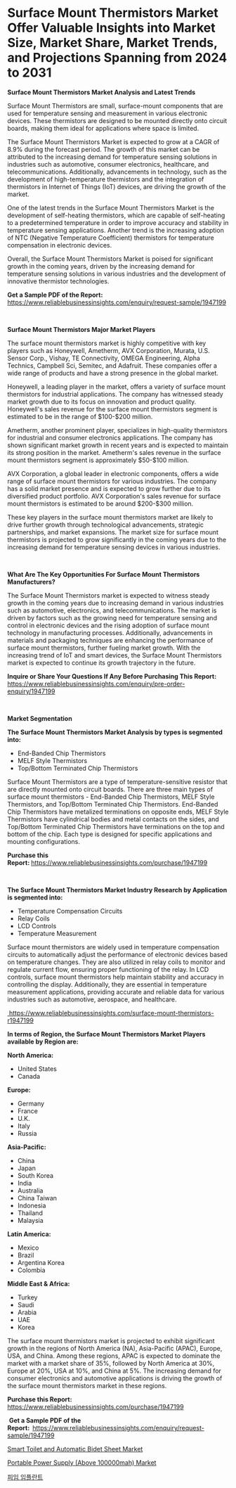 <p><h1>Surface Mount Thermistors Market Offer Valuable Insights into Market Size, Market Share, Market Trends, and Projections Spanning from 2024 to 2031</h1></p><p><strong>Surface Mount Thermistors Market Analysis and Latest Trends</strong></p>
<p><p>Surface Mount Thermistors are small, surface-mount components that are used for temperature sensing and measurement in various electronic devices. These thermistors are designed to be mounted directly onto circuit boards, making them ideal for applications where space is limited.</p><p>The Surface Mount Thermistors Market is expected to grow at a CAGR of 8.9% during the forecast period. The growth of this market can be attributed to the increasing demand for temperature sensing solutions in industries such as automotive, consumer electronics, healthcare, and telecommunications. Additionally, advancements in technology, such as the development of high-temperature thermistors and the integration of thermistors in Internet of Things (IoT) devices, are driving the growth of the market.</p><p>One of the latest trends in the Surface Mount Thermistors Market is the development of self-heating thermistors, which are capable of self-heating to a predetermined temperature in order to improve accuracy and stability in temperature sensing applications. Another trend is the increasing adoption of NTC (Negative Temperature Coefficient) thermistors for temperature compensation in electronic devices.</p><p>Overall, the Surface Mount Thermistors Market is poised for significant growth in the coming years, driven by the increasing demand for temperature sensing solutions in various industries and the development of innovative thermistor technologies.</p></p>
<p><strong>Get a Sample PDF of the Report:&nbsp;</strong> <a href="https://www.reliablebusinessinsights.com/enquiry/request-sample/1947199">https://www.reliablebusinessinsights.com/enquiry/request-sample/1947199</a></p>
<p>&nbsp;</p>
<p><strong>Surface Mount Thermistors Major Market Players</strong></p>
<p><p>The surface mount thermistors market is highly competitive with key players such as Honeywell, Ametherm, AVX Corporation, Murata, U.S. Sensor Corp., Vishay, TE Connectivity, OMEGA Engineering, Alpha Technics, Campbell Sci, Semitec, and Adafruit. These companies offer a wide range of products and have a strong presence in the global market.</p><p>Honeywell, a leading player in the market, offers a variety of surface mount thermistors for industrial applications. The company has witnessed steady market growth due to its focus on innovation and product quality. Honeywell's sales revenue for the surface mount thermistors segment is estimated to be in the range of $100-$200 million.</p><p>Ametherm, another prominent player, specializes in high-quality thermistors for industrial and consumer electronics applications. The company has shown significant market growth in recent years and is expected to maintain its strong position in the market. Ametherm's sales revenue in the surface mount thermistors segment is approximately $50-$100 million.</p><p>AVX Corporation, a global leader in electronic components, offers a wide range of surface mount thermistors for various industries. The company has a solid market presence and is expected to grow further due to its diversified product portfolio. AVX Corporation's sales revenue for surface mount thermistors is estimated to be around $200-$300 million.</p><p>These key players in the surface mount thermistors market are likely to drive further growth through technological advancements, strategic partnerships, and market expansions. The market size for surface mount thermistors is projected to grow significantly in the coming years due to the increasing demand for temperature sensing devices in various industries.</p></p>
<p>&nbsp;</p>
<p><strong>What Are The Key Opportunities For Surface Mount Thermistors Manufacturers?</strong></p>
<p><p>The Surface Mount Thermistors market is expected to witness steady growth in the coming years due to increasing demand in various industries such as automotive, electronics, and telecommunications. The market is driven by factors such as the growing need for temperature sensing and control in electronic devices and the rising adoption of surface mount technology in manufacturing processes. Additionally, advancements in materials and packaging techniques are enhancing the performance of surface mount thermistors, further fueling market growth. With the increasing trend of IoT and smart devices, the Surface Mount Thermistors market is expected to continue its growth trajectory in the future.</p></p>
<p><strong>Inquire or Share Your Questions If Any Before Purchasing This Report:</strong> <a href="https://www.reliablebusinessinsights.com/enquiry/pre-order-enquiry/1947199">https://www.reliablebusinessinsights.com/enquiry/pre-order-enquiry/1947199</a></p>
<p>&nbsp;</p>
<p><strong>Market Segmentation</strong></p>
<p><strong>The Surface Mount Thermistors Market Analysis by types is segmented into:</strong></p>
<p><ul><li>End-Banded Chip Thermistors</li><li>MELF Style Thermistors</li><li>Top/Bottom Terminated Chip Thermistors</li></ul></p>
<p><p>Surface Mount Thermistors are a type of temperature-sensitive resistor that are directly mounted onto circuit boards. There are three main types of surface mount thermistors - End-Banded Chip Thermistors, MELF Style Thermistors, and Top/Bottom Terminated Chip Thermistors. End-Banded Chip Thermistors have metalized terminations on opposite ends, MELF Style Thermistors have cylindrical bodies and metal contacts on the sides, and Top/Bottom Terminated Chip Thermistors have terminations on the top and bottom of the chip. Each type is designed for specific applications and mounting configurations.</p></p>
<p><strong>Purchase this Report:&nbsp;</strong><a href="https://www.reliablebusinessinsights.com/purchase/1947199">https://www.reliablebusinessinsights.com/purchase/1947199</a></p>
<p>&nbsp;</p>
<p><strong>The Surface Mount Thermistors Market Industry Research by Application is segmented into:</strong></p>
<p><ul><li>Temperature Compensation Circuits</li><li>Relay Coils</li><li>LCD Controls</li><li>Temperature Measurement</li></ul></p>
<p><p>Surface mount thermistors are widely used in temperature compensation circuits to automatically adjust the performance of electronic devices based on temperature changes. They are also utilized in relay coils to monitor and regulate current flow, ensuring proper functioning of the relay. In LCD controls, surface mount thermistors help maintain stability and accuracy in controlling the display. Additionally, they are essential in temperature measurement applications, providing accurate and reliable data for various industries such as automotive, aerospace, and healthcare.</p></p>
<p><a href="https://www.reliablebusinessinsights.com/surface-mount-thermistors-r1947199">&nbsp;https://www.reliablebusinessinsights.com/surface-mount-thermistors-r1947199</a></p>
<p><strong>In terms of Region, the Surface Mount Thermistors Market Players available by Region are:</strong></p>
<p>
    <p> <strong> North America: </strong>
        <ul>
            <li>United States</li>
            <li>Canada</li>
        </ul>
        </p> 
    <p> <strong> Europe: </strong>
        <ul>
            <li>Germany</li>
            <li>France</li>
            <li>U.K.</li>
            <li>Italy</li>
            <li>Russia</li>
        </ul>
        </p> 
    <p> <strong> Asia-Pacific: </strong>
        <ul>
            <li>China</li>
            <li>Japan</li>
            <li>South Korea</li>
            <li>India</li>
            <li>Australia</li>
            <li>China Taiwan</li>
            <li>Indonesia</li>
            <li>Thailand</li>
            <li>Malaysia</li>
        </ul>
        </p> 
    <p> <strong> Latin America: </strong>
        <ul>
            <li>Mexico</li>
            <li>Brazil</li>
            <li>Argentina Korea</li>
            <li>Colombia</li>
        </ul>
        </p> 
    <p> <strong> Middle East & Africa: </strong>
        <ul>
            <li>Turkey</li>
            <li>Saudi</li>
            <li>Arabia</li>
            <li>UAE</li>
            <li>Korea</li>
        </ul>
    </p>
    </p>
<p><p>The surface mount thermistors market is projected to exhibit significant growth in the regions of North America (NA), Asia-Pacific (APAC), Europe, USA, and China. Among these regions, APAC is expected to dominate the market with a market share of 35%, followed by North America at 30%, Europe at 20%, USA at 10%, and China at 5%. The increasing demand for consumer electronics and automotive applications is driving the growth of the surface mount thermistors market in these regions.</p></p>
<p><strong>Purchase this Report: </strong><a href="https://www.reliablebusinessinsights.com/purchase/1947199">https://www.reliablebusinessinsights.com/purchase/1947199</a></p>
<p>&nbsp;<strong>Get a Sample PDF of the Report:&nbsp;&nbsp;</strong><a href="https://www.reliablebusinessinsights.com/enquiry/request-sample/1947199">https://www.reliablebusinessinsights.com/enquiry/request-sample/1947199</a></p>
<p><strong></strong></p>
<p><p><a href="https://github.com/whpnbwim9/Market-Research-Report-List-1/blob/main/smart-toilet-and-automatic-bidet-sheet-market.md">Smart Toilet and Automatic Bidet Sheet Market</a></p><p><a href="https://github.com/thereveren80/Market-Research-Report-List-1/blob/main/portable-power-supply-above-100000mah-market.md">Portable Power Supply (Above 100000mah) Market</a></p><p><a href="https://github.com/asratman/Market-Research-Report-List-1/blob/main/6256822155938.md">피임 임플란트</a></p></p>